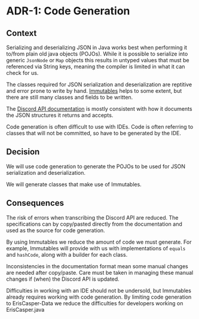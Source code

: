 # ADR-1: Code Generation

## Context

Serializing and deserializing JSON in Java works best when performing it to/from plain old java objects (POJOs).
While it is possible to serialize into generic `JsonNode` or `Map` objects this results in untyped values that
must be referenced via String keys, meaning the compiler is limited in what it can check for us.

The classes required for JSON serialization and deserialization are reptitive and error prone to write by hand.
[Immutables](https://immutables.github.io/) helps to some extent, but there are still many classes and fields to be written.

The [Discord API documentation](https://discordapp.com/developers/docs/intro) is mostly consistent with how it documents
the JSON structures it returns and accepts.

Code generation is often difficult to use with IDEs.
Code is often referring to classes that will not be committed, so have to be generated by the IDE.

## Decision

We will use code generation to generate the POJOs to be used for JSON serialization and deserialization.

We will generate classes that make use of Immutables.

## Consequences

The risk of errors when transcribing the Discord API are reduced.
The specifications can by copy/pasted directly from the documentation and used as the source for code generation.

By using Immutables we reduce the amount of code we must generate.
For example, Immutables will provide with us with implementations of `equals` and `hashCode`,
along with a builder for each class.

Inconsistencies in the documentation format mean some manual changes are needed after copy/paste.
Care must be taken in managing these manual changes if (when) the Discord API is updated.

Difficulties in working with an IDE should not be undersold, but Immutables already requires working with code generation.
By limiting code generation to ErisCasper-Data we reduce the difficulties for developers working on ErisCasper.java

